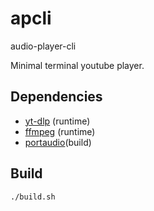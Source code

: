 # apcli

audio-player-cli

Minimal terminal youtube player.


## Dependencies

- [yt-dlp](https://github.com/yt-dlp/yt-dlp) (runtime)
- [ffmpeg](https://ffmpeg.org/) (runtime)
- [portaudio](https://github.com/PortAudio/portaudio)(build)

## Build

```bash
./build.sh
```
